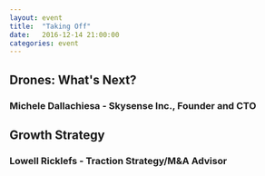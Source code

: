```yaml
---
layout: event
title:  "Taking Off"
date:   2016-12-14 21:00:00
categories: event
---
```


## Drones: What's Next?
### Michele Dallachiesa - Skysense Inc., Founder and CTO


## Growth Strategy
###  Lowell Ricklefs - Traction Strategy/M&A Advisor
